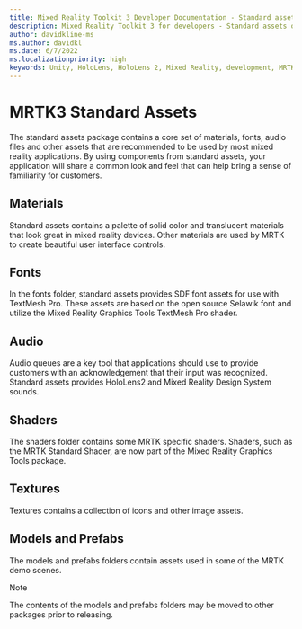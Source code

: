 ```yaml
---
title: Mixed Reality Toolkit 3 Developer Documentation - Standard assets overview
description: Mixed Reality Toolkit 3 for developers - Standard assets overview.
author: davidkline-ms
ms.author: davidkl
ms.date: 6/7/2022
ms.localizationpriority: high
keywords: Unity, HoloLens, HoloLens 2, Mixed Reality, development, MRTK3, assets
---
```


# MRTK3 Standard Assets

The standard assets package contains a core set of materials, fonts, audio files and other assets that are recommended to be used by most mixed reality applications. By using components from standard assets, your application will share a common look and feel that can help bring a sense of familiarity for customers.

## Materials

Standard assets contains a palette of solid color and translucent materials that look great in mixed reality devices. Other materials are used by MRTK to create beautiful user interface controls.

## Fonts

In the fonts folder, standard assets provides SDF font assets for use with TextMesh Pro. These assets are based on the open source Selawik font and utilize the Mixed Reality Graphics Tools TextMesh Pro shader.

## Audio

Audio queues are a key tool that applications should use to provide customers with an acknowledgement that their input was recognized. Standard assets provides HoloLens2 and Mixed Reality Design System sounds.

## Shaders

The shaders folder contains some MRTK specific shaders. Shaders, such as the MRTK Standard Shader, are now part of the Mixed Reality Graphics Tools package.

## Textures

Textures contains a collection of icons and other image assets.

## Models and Prefabs

The models and prefabs folders contain assets used in some of the MRTK demo scenes.

> [!NOTE]
> The contents of the models and prefabs folders may be moved to other packages prior to releasing.
